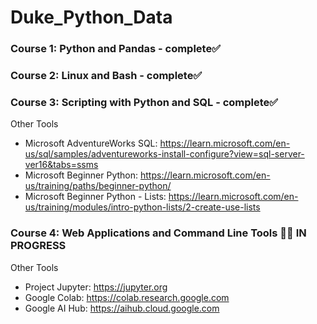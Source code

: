 # Duke_Python_Data

### Course 1: Python and Pandas - complete✅
### Course 2: Linux and Bash - complete✅
### Course 3: Scripting with Python and SQL  - complete✅
Other Tools
* Microsoft AdventureWorks SQL: https://learn.microsoft.com/en-us/sql/samples/adventureworks-install-configure?view=sql-server-ver16&tabs=ssms
* Microsoft Beginner Python: https://learn.microsoft.com/en-us/training/paths/beginner-python/
* Microsoft Beginner Python - Lists: https://learn.microsoft.com/en-us/training/modules/intro-python-lists/2-create-use-lists
### Course 4: Web Applications and Command Line Tools 🧑‍💻 IN PROGRESS
Other Tools
* Project Jupyter: https://jupyter.org
* Google Colab: https://colab.research.google.com
* Google AI Hub: https://aihub.cloud.google.com
